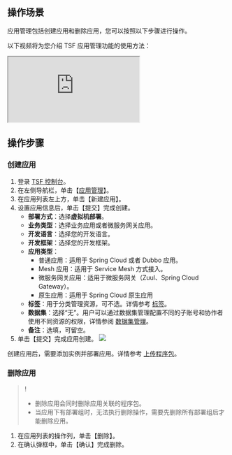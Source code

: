 ## 操作场景

应用管理包括创建应用和删除应用，您可以按照以下步骤进行操作。

以下视频将为您介绍 TSF 应用管理功能的使用方法：

<div class="doc-video-mod"><iframe src="https://cloud.tencent.com/edu/learning/quick-play/2039-24422?source=gw.doc.media&withPoster=1&notip=1"></iframe></div>

## 操作步骤

### 创建应用

1. 登录 [TSF 控制台](https://console.cloud.tencent.com/tsf/index)。
2. 在左侧导航栏，单击【[应用管理](https://console.cloud.tencent.com/tsf/app?rid=1)】。
3. 在应用列表左上方，单击【新建应用】。
4. 设置应用信息后，单击【提交】完成创建。
	- 	**部署方式**：选择**虚拟机部署**。
	- 	**业务类型**：选择业务应用或者微服务网关应用。
	- 	**开发语言**：选择您的开发语言。
	- 	**开发框架**：选择您的开发框架。
	- 	**应用类型**：
		- 	普通应用：适用于 Spring Cloud 或者 Dubbo 应用。
		- 	Mesh 应用：适用于 Service Mesh 方式接入。
		- 	微服务网关应用：适用于微服务网关（Zuul、Spring Cloud Gateway）。
		- 	原生应用：适用于 Spring Cloud 原生应用
	- 	**标签**：用于分类管理资源，可不选。详情参考 [标签](https://cloud.tencent.com/document/product/649/53869)。
	- 	**数据集**：选择“无”。用户可以通过数据集管理配置不同的子账号和协作者使用不同资源的权限，详情参阅 [数据集管理](https://cloud.tencent.com/document/product/649/38326)。
	- 	**备注**：选填，可留空。
5. 单击【提交】完成应用创建。
![](https://main.qcloudimg.com/raw/80896fe8f5f00e7715d55443faf6c7f0.png
)

创建应用后，需要添加实例并部署应用。详情参考 [上传程序包](https://cloud.tencent.com/document/product/649/56140)。

### 删除应用

>!
>- 删除应用会同时删除应用关联的程序包。
>- 当应用下有部署组时，无法执行删除操作，需要先删除所有部署组后才能删除应用。

1. 在应用列表的操作列，单击【删除】。
2. 在确认弹框中，单击【确认】完成删除。



